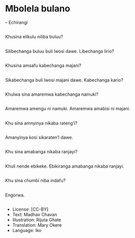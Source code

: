 # Mbolela bulano
– Echirangi

##
Khusina elikulu niliba
buluu?

##
Silibechanga buluu buli
lwosi dawe.
Libechanga lirio?

##
Khusina amsafu
kabechanga majani?

##
Sikabechanga buli lwosi
majani dawe.
Kabechanga kario?

##
Khulwa sina amaremwa
kabechanga namuki?

##
Amaremwa amengu ni
namuki.
Amaremwa amabisi ni
majani.

##
Khu sina amnyinya
nikaba rateng’i?

##
Amanyinya kosi
sikaraten’I dawe.

##
Khu sina amabanga
nikaba ranjayi?

##
Khuli nende ebikeke.
Ebikiranga amabanga
nikaba ranjayi.

##
Khu sina chumbi niba
indafu?

##
Engorwa.

##
* License: [CC-BY]
* Text: Madhav Chavan
* Illustration: Rijuta Ghate
* Translation: Mary Okere
* Language: lko
